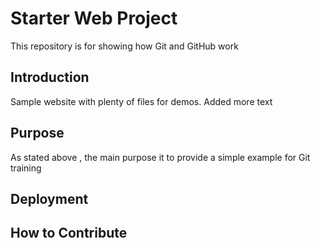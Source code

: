 # Starter Web Project

This repository is for showing how Git and GitHub work

## Introduction

Sample website with plenty of files for demos.
Added more text

## Purpose

As stated above , the main purpose it to provide a simple example for Git training
## Deployment

## How to Contribute
